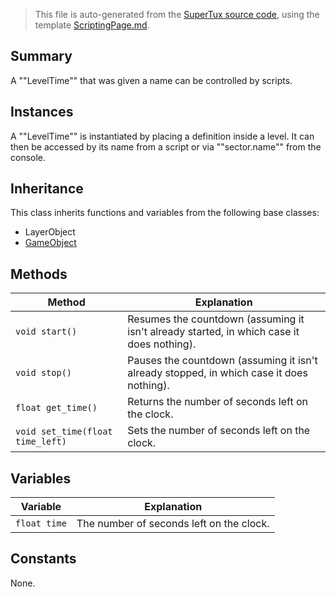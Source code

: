 > This file is auto-generated from the [SuperTux source code](https://github.com/SuperTux/supertux/tree/master/src), using the template [ScriptingPage.md](https://github.com/SuperTux/wiki/tree/master/templates/ScriptingPage.md).

Summary
-------

A ""LevelTime"" that was given a name can be controlled by scripts.

Instances
--------

A ""LevelTime"" is instantiated by placing a definition inside a level. It can then be accessed by its name from a script or via ""sector.name"" from the console. 

Inheritance
--------

This class inherits functions and variables from the following base classes:
* LayerObject
* [GameObject](https://github.com/SuperTux/supertux/wiki/ScriptingGameObject)


Methods
-------

Method | Explanation
-------|-------
`void start()` | Resumes the countdown (assuming it isn't already started, in which case it does nothing).
`void stop()` | Pauses the countdown (assuming it isn't already stopped, in which case it does nothing).
`float get_time()` | Returns the number of seconds left on the clock.
`void set_time(float time_left)` | Sets the number of seconds left on the clock.


Variables
---------

Variable | Explanation
---------|---------
`float time` | The number of seconds left on the clock.


Constants
---------

None.
